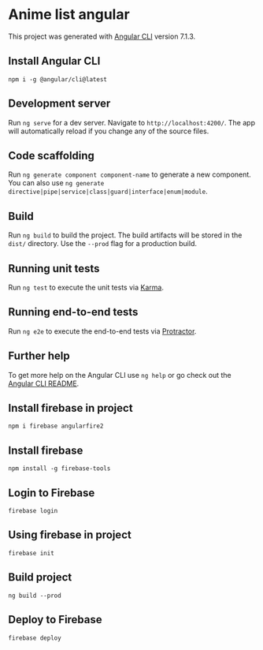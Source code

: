 # Anime list angular

This project was generated with [Angular CLI](https://github.com/angular/angular-cli) version 7.1.3.

## Install Angular CLI
`npm i -g @angular/cli@latest`

## Development server

Run `ng serve` for a dev server. Navigate to `http://localhost:4200/`. The app will automatically reload if you change any of the source files.

## Code scaffolding

Run `ng generate component component-name` to generate a new component. You can also use `ng generate directive|pipe|service|class|guard|interface|enum|module`.

## Build

Run `ng build` to build the project. The build artifacts will be stored in the `dist/` directory. Use the `--prod` flag for a production build.

## Running unit tests

Run `ng test` to execute the unit tests via [Karma](https://karma-runner.github.io).

## Running end-to-end tests

Run `ng e2e` to execute the end-to-end tests via [Protractor](http://www.protractortest.org/).

## Further help

To get more help on the Angular CLI use `ng help` or go check out the [Angular CLI README](https://github.com/angular/angular-cli/blob/master/README.md).


## Install firebase in project
`npm i firebase angularfire2`

## Install firebase
`npm install -g firebase-tools`

## Login to Firebase
`firebase login`

## Using firebase in project
`firebase init`

## Build project
`ng build --prod`

## Deploy to Firebase
`firebase deploy`

